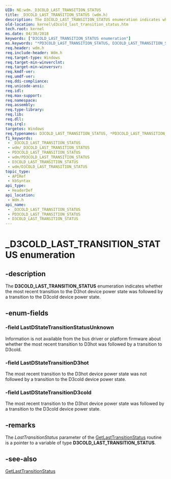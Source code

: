 ```yaml
---
UID: NE:wdm._D3COLD_LAST_TRANSITION_STATUS
title: _D3COLD_LAST_TRANSITION_STATUS (wdm.h)
description: The D3COLD_LAST_TRANSITION_STATUS enumeration indicates whether the most recent transition to the D3hot device power state was followed by a transition to the D3cold device power state.
old-location: kernel\d3cold_last_transition_status.htm
tech.root: kernel
ms.date: 04/30/2018
keywords: ["D3COLD_LAST_TRANSITION_STATUS enumeration"]
ms.keywords: "*PD3COLD_LAST_TRANSITION_STATUS, D3COLD_LAST_TRANSITION_STATUS, D3COLD_LAST_TRANSITION_STATUS enumeration [Kernel-Mode Driver Architecture], LastDStateTransitionD3cold, LastDStateTransitionD3hot, LastDStateTransitionStatusUnknown, _D3COLD_LAST_TRANSITION_STATUS, kernel.d3cold_last_transition_status, wdm/D3COLD_LAST_TRANSITION_STATUS, wdm/LastDStateTransitionD3cold, wdm/LastDStateTransitionD3hot, wdm/LastDStateTransitionStatusUnknown"
req.header: wdm.h
req.include-header: Wdm.h
req.target-type: Windows
req.target-min-winverclnt: 
req.target-min-winversvr: 
req.kmdf-ver: 
req.umdf-ver: 
req.ddi-compliance: 
req.unicode-ansi: 
req.idl: 
req.max-support: 
req.namespace: 
req.assembly: 
req.type-library: 
req.lib: 
req.dll: 
req.irql: 
targetos: Windows
req.typenames: D3COLD_LAST_TRANSITION_STATUS, *PD3COLD_LAST_TRANSITION_STATUS
f1_keywords:
 - _D3COLD_LAST_TRANSITION_STATUS
 - wdm/_D3COLD_LAST_TRANSITION_STATUS
 - PD3COLD_LAST_TRANSITION_STATUS
 - wdm/PD3COLD_LAST_TRANSITION_STATUS
 - D3COLD_LAST_TRANSITION_STATUS
 - wdm/D3COLD_LAST_TRANSITION_STATUS
topic_type:
 - APIRef
 - kbSyntax
api_type:
 - HeaderDef
api_location:
 - Wdm.h
api_name:
 - _D3COLD_LAST_TRANSITION_STATUS
 - PD3COLD_LAST_TRANSITION_STATUS
 - D3COLD_LAST_TRANSITION_STATUS
---
```


# _D3COLD_LAST_TRANSITION_STATUS enumeration


## -description

The <b>D3COLD_LAST_TRANSITION_STATUS</b> enumeration indicates whether the most recent transition to the D3hot device power state was followed by a transition to the D3cold device power state.

## -enum-fields

### -field LastDStateTransitionStatusUnknown

Information is not available from the bus driver or platform firmware about whether the most recent transition to D3hot was followed by a transition to D3cold.

### -field LastDStateTransitionD3hot

The most recent transition to the D3hot device power state was not followed by a transition to the D3cold device power state.

### -field LastDStateTransitionD3cold

The most recent transition to the D3hot device power state was followed by a transition to the D3cold device power state.

## -remarks

The <i>LastTransitionStatus</i> parameter of the <a href="/windows-hardware/drivers/ddi/wdm/nc-wdm-get_d3cold_last_transition_status">GetLastTransitionStatus</a> routine is a pointer to a variable of type <b>D3COLD_LAST_TRANSITION_STATUS</b>.

## -see-also

<a href="/windows-hardware/drivers/ddi/wdm/nc-wdm-get_d3cold_last_transition_status">GetLastTransitionStatus</a>

